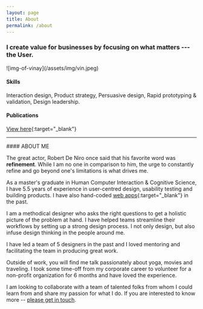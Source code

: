 ```yaml
---
layout: page
title: About
permalink: /about
---
```


<h3 class="about-page-headline"> I create value for businesses by focusing on what matters --- the User. </h3>

<div class="about-me row">
<aside class="col">
![img-of-vinay](/assets/img/vin.jpeg)

#### Skills
Interaction design, Product strategy, Persuasive design, Rapid prototyping & validation, Design leadership.

#### Publications
[View here](http://iiit.academia.edu/VinayChilukuri){:target="_blank"}

---
</aside>

<div class="about-info col">
#### ABOUT ME

The great actor, Robert De Niro once said that his favorite word was <b>refinement</b>. While I am no one in comparison to him, the urge to constantly refine and go beyond one's limitations is what drives me.
 
As a master's graduate in Human Computer Interaction & Cognitive Science, I have 5.5 years of experience in user-centred design, usability testing and building products. I have also hand-coded [web apps](http://www.slashcv.com){:target="_blank"} in the past.

I am a methodical designer who asks the right questions to get a holistic picture of the problem at hand. I have helped teams streamline their workflows by setting up a strong design process. I not only design, but also infuse design thinking in the people around me. 

I have led a team of 5 designers in the past and I loved mentoring and facilitating the team in producing great work.

Outside of work, you will find me talk passionately about yoga, movies and traveling. I took some time-off from my corporate career to volunteer for a non-profit organization for 6 months and have loved the experience.

I am looking to collaborate with a team of talented folks from whom I could learn from and share my passion for what I do. If you are interested to know more -- [please get in touch](mailto:vinay.chilukuri@gmail.com).
</div>

<!-- Perhaps, a skills section with a full-width bg? -->

</div>